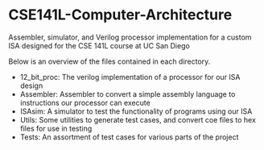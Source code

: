 # CSE141L-Computer-Architecture
Assembler, simulator, and Verilog processor implementation for a custom ISA designed for the CSE 141L course at UC San Diego

Below is an overview of the files contained in each directory.
* 12_bit_proc: The verilog implementation of a processor for our ISA design
* Assembler: Assembler to convert a simple assembly language to instructions our processor can execute
* ISAsim: A simulator to test the functionality of programs using our ISA
* Utils: Some utilities to generate test cases, and convert coe files to hex files for use in testing
* Tests: An assortment of test cases for various parts of the project
